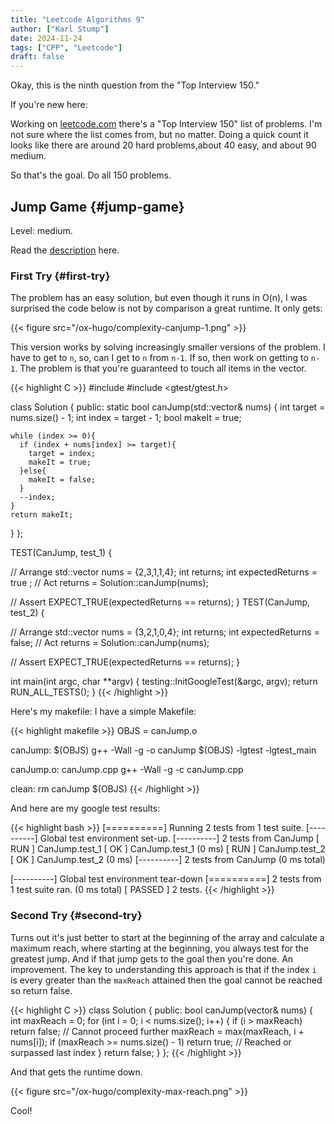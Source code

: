 ```yaml
---
title: "Leetcode Algorithms 9"
author: ["Karl Stump"]
date: 2024-11-24
tags: ["CPP", "Leetcode"]
draft: false
---
```


Okay, this is the ninth question from the "Top Interview 150."

If you're new here:

Working on [leetcode.com](https:leetcode.com) there's a "Top Interview 150" list of problems. I'm not sure where the list
comes from, but no matter. Doing a quick count it looks like there are around 20 hard problems,about
40 easy, and about 90 medium.

So that's the goal. Do all 150 problems.


## Jump Game {#jump-game}

Level: medium.

Read the [description](https://leetcode.com/problems/jump-game/description/?envType=study-plan-v2&envId=top-interview-150) here.


### First Try {#first-try}

The problem has an easy solution, but even though it runs in O(n), I was surprised the code below is
not by comparison a great runtime. It only gets:

{{< figure src="/ox-hugo/complexity-canjump-1.png" >}}

This version works by solving increasingly smaller versions of the problem. I have to get to `n`, so,
can I get to `n` from `n-1`. If so, then work on getting to `n-1`. The problem is that you're guaranteed
to touch all items in the vector.

{{< highlight C >}}
#include <vector>
#include <gtest/gtest.h>

class Solution {
public:
  static bool canJump(std::vector<int>& nums) {
    int target = nums.size() - 1;
    int index = target - 1;
    bool makeIt = true;


    while (index >= 0){
      if (index + nums[index] >= target){
        target = index;
        makeIt = true;
      }else{
        makeIt = false;
      }
      --index;
    }
    return makeIt;
  }
};

TEST(CanJump, test_1) {

  // Arrange
  std::vector<int> nums = {2,3,1,1,4};
  int returns;
  int expectedReturns = true ;
  // Act
  returns = Solution::canJump(nums);

  // Assert
  EXPECT_TRUE(expectedReturns == returns);
}
TEST(CanJump, test_2) {

  // Arrange
  std::vector<int> nums = {3,2,1,0,4};
  int returns;
  int expectedReturns = false;
  // Act
  returns = Solution::canJump(nums);

  // Assert
  EXPECT_TRUE(expectedReturns == returns);
}

int main(int argc, char **argv) {
  testing::InitGoogleTest(&argc, argv);
  return RUN_ALL_TESTS();
}
{{< /highlight >}}

Here's my makefile:
I have a simple Makefile:

{{< highlight makefile >}}
OBJS = canJump.o

canJump: $(OBJS)
        g++ -Wall -g -o canJump $(OBJS) -lgtest -lgtest_main

canJump.o: canJump.cpp
        g++ -Wall -g -c canJump.cpp

clean:
        rm canJump $(OBJS)
{{< /highlight >}}

And here are my google test results:

{{< highlight bash >}}
[==========] Running 2 tests from 1 test suite.
[----------] Global test environment set-up.
[----------] 2 tests from CanJump
[ RUN      ] CanJump.test_1
[       OK ] CanJump.test_1 (0 ms)
[ RUN      ] CanJump.test_2
[       OK ] CanJump.test_2 (0 ms)
[----------] 2 tests from CanJump (0 ms total)

[----------] Global test environment tear-down
[==========] 2 tests from 1 test suite ran. (0 ms total)
[  PASSED  ] 2 tests.
{{< /highlight >}}


### Second Try {#second-try}

Turns out it's just better to start at the beginning of the array and calculate a maximum reach, where starting at the beginning, you always test for the greatest jump. And if that jump gets to the goal then you're done. An improvement. The key to understanding this approach is that if the index `i` is every greater than the `maxReach` attained then the goal cannot be reached so return false.

{{< highlight C >}}
class Solution {
public:
  bool canJump(vector<int>& nums) {
    int maxReach = 0;
    for (int i = 0; i < nums.size(); i++) {
      if (i > maxReach) return false; // Cannot proceed further
      maxReach = max(maxReach, i + nums[i]);
      if (maxReach >= nums.size() - 1) return true; // Reached or surpassed last index
    }
    return false;
  }
};
{{< /highlight >}}

And that gets the runtime down.

{{< figure src="/ox-hugo/complexity-max-reach.png" >}}

Cool!
